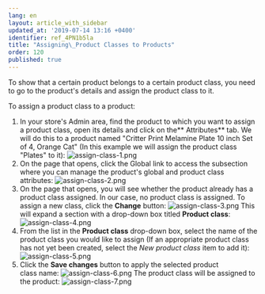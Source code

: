 ```yaml
---
lang: en
layout: article_with_sidebar
updated_at: '2019-07-14 13:16 +0400'
identifier: ref_4PN1b5la
title: "Assigning\_Product Classes to Products"
order: 120
published: true
---
```

To show that a certain product belongs to a certain product class, you need to go to the product's details and assign the product class to it. 

To assign a product class to a product:

1.  In your store's Admin area, find the product to which you want to assign a product class, open its details and click on the** Attributes** tab. We will do this to a product named "Critter Print Melamine Plate 10 inch Set of 4, Orange Cat" (In this example we will assign the product class "Plates" to it):
    ![assign-class-1.png]({{site.baseurl}}/attachments/ref_4PN1b5la/assign-class-1.png)
2.  On the page that opens, click the Global link to access the subsection where you can manage the product's global and product class attributes:
    ![assign-class-2.png]({{site.baseurl}}/attachments/ref_4PN1b5la/assign-class-2.png)
3.  On the page that opens, you will see whether the product already has a product class assigned. In our case, no product class is assigned. To assign a new class, click the **Change** button:
    ![assign-class-3.png]({{site.baseurl}}/attachments/ref_4PN1b5la/assign-class-3.png)
    This will expand a section with a drop-down box titled **Product class**:
    ![assign-class-4.png]({{site.baseurl}}/attachments/ref_4PN1b5la/assign-class-4.png)
4.  From the list in the **Product class** drop-down box, select the name of the product class you would like to assign (If an appropriate product class has not yet been created, select the _New product class_ item to add it):
    ![assign-class-5.png]({{site.baseurl}}/attachments/ref_4PN1b5la/assign-class-5.png)
5.  Click the **Save changes** button to apply the selected product class name:
    ![assign-class-6.png]({{site.baseurl}}/attachments/ref_4PN1b5la/assign-class-6.png)
    The product class will be assigned to the product:
    ![assign-class-7.png]({{site.baseurl}}/attachments/ref_4PN1b5la/assign-class-7.png)
